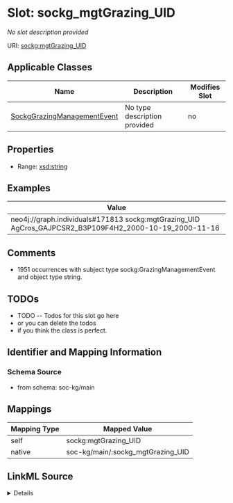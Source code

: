 

# Slot: sockg_mgtGrazing_UID


_No slot description provided_





URI: [sockg:mgtGrazing_UID](http://www.semanticweb.org/sockg/ontologies/2024/0/soil-carbon-ontology/mgtGrazing_UID)



<!-- no inheritance hierarchy -->





## Applicable Classes

| Name | Description | Modifies Slot |
| --- | --- | --- |
| [SockgGrazingManagementEvent](../classes/SockgGrazingManagementEvent.md) | No type description provided |  no  |







## Properties

* Range: [xsd:string](http://www.w3.org/2001/XMLSchema#string)






## Examples

| Value |
| --- |
| neo4j://graph.individuals#171813 sockg:mgtGrazing_UID AgCros_GAJPCSR2_B3P109F4H2_2000-10-19_2000-11-16 |

## Comments

* 1951 occurrences with subject type sockg:GrazingManagementEvent and object type string.

## TODOs

* TODO -- Todos for this slot go here
* or you can delete the todos
* if you think the class is perfect.

## Identifier and Mapping Information







### Schema Source


* from schema: soc-kg/main




## Mappings

| Mapping Type | Mapped Value |
| ---  | ---  |
| self | sockg:mgtGrazing_UID |
| native | soc-kg/main/:sockg_mgtGrazing_UID |




## LinkML Source

<details>
```yaml
name: sockg_mgtGrazing_UID
description: No slot description provided
todos:
- TODO -- Todos for this slot go here
- or you can delete the todos
- if you think the class is perfect.
comments:
- 1951 occurrences with subject type sockg:GrazingManagementEvent and object type
  string.
examples:
- value: neo4j://graph.individuals#171813 sockg:mgtGrazing_UID AgCros_GAJPCSR2_B3P109F4H2_2000-10-19_2000-11-16
from_schema: soc-kg/main
rank: 1000
slot_uri: sockg:mgtGrazing_UID
alias: sockg_mgtGrazing_UID
domain_of:
- sockg_GrazingManagementEvent
range: string

```
</details>